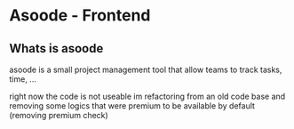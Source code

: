 # Asoode - Frontend
## Whats is asoode
asoode is a small project management tool that allow teams to track tasks, time, ...

right now the code is not useable im refactoring from an old code base and removing some logics that were premium to be available by default (removing premium check)
